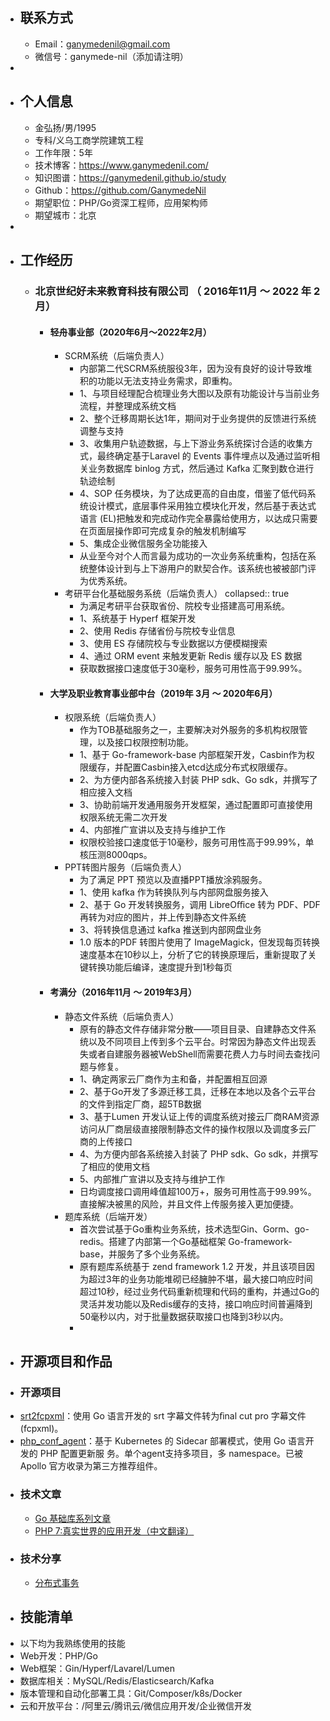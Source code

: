 - ## 联系方式
	- Email：ganymedenil@gmail.com
	- 微信号：ganymede-nil（添加请注明）
-
- ## 个人信息
	- ⾦弘扬/男/1995
	- 专科/义乌⼯商学院建筑⼯程
	- ⼯作年限：5年
	- 技术博客：https://www.ganymedenil.com/
	- 知识图谱：https://ganymedenil.github.io/study
	- Github：https://github.com/GanymedeNil
	- 期望职位：PHP/Go资深⼯程师，应⽤架构师
	- 期望城市：北京
-
- ## 工作经历
	- ### 北京世纪好未来教育科技有限公司 （ 2016年11月 ～ 2022 年 2月）
		- #### 轻舟事业部（2020年6月～2022年2月）
			- SCRM系统（后端负责人）
				- 内部第二代SCRM系统服役3年，因为没有良好的设计导致堆积的功能以无法支持业务需求，即重构。
				- 1、与项目经理配合梳理业务大图以及原有功能设计与当前业务流程，并整理成系统文档
				- 2、整个迁移周期长达1年，期间对于业务提供的反馈进行系统调整与支持
				- 3、收集用户轨迹数据，与上下游业务系统探讨合适的收集方式，最终确定基于Laravel 的 Events 事件埋点以及通过监听相关业务数据库 binlog 方式，然后通过 Kafka 汇聚到数仓进行轨迹绘制
				- 4、SOP 任务模块，为了达成更高的自由度，借鉴了低代码系统设计模式，底层事件采用独立模块化开发，然后基于表达式语言 (EL)把触发和完成动作完全暴露给使用方，以达成只需要在页面层操作即可完成复杂的触发机制编写
				- 5、集成企业微信服务全功能接入
				- 从业至今对个人而言最为成功的一次业务系统重构，包括在系统整体设计到与上下游用户的默契合作。该系统也被被部门评为优秀系统。
			- 考研平台化基础服务系统（后端负责人）
			  collapsed:: true
				- 为满足考研平台获取省份、院校专业搭建高可用系统。
				- 1、系统基于 Hyperf 框架开发
				- 2、使用 Redis 存储省份与院校专业信息
				- 3、使用 ES 存储院校与专业数据以方便模糊搜索
				- 4、通过 ORM event 来触发更新 Redis 缓存以及 ES 数据
				- 获取数据接口速度低于30毫秒，服务可用性高于99.99%。
		- #### 大学及职业教育事业部中台（2019年 3月 ～ 2020年6月）
			- 权限系统（后端负责人）
				- 作为TOB基础服务之一，主要解决对外服务的多机构权限管理，以及接口权限控制功能。
				- 1、基于 Go-framework-base 内部框架开发，Casbin作为权限缓存，并配置Casbin接入etcd达成分布式权限缓存。
				- 2、为方便内部各系统接入封装 PHP sdk、Go sdk，并撰写了相应接入文档
				- 3、协助前端开发通用服务开发框架，通过配置即可直接使用权限系统无需二次开发
				- 4、内部推广宣讲以及支持与维护工作
				- 权限校验接口速度低于10毫秒，服务可用性高于99.99%，单核压测8000qps。
			- PPT转图片服务（后端负责人）
				- 为了满足 PPT 预览以及直播PPT播放涂鸦服务。
				- 1、使用 kafka 作为转换队列与内部网盘服务接入
				- 2、基于 Go 开发转换服务，调用 LibreOﬃce 转为 PDF、PDF再转为对应的图片，并上传到静态文件系统
				- 3、将转换信息通过 kafka 推送到内部网盘业务
				- 1.0 版本的PDF 转图片使用了 ImageMagick，但发现每页转换速度基本在10秒以上，分析了它的转换原理后，重新提取了关键转换功能后编译，速度提升到1秒每页
		- #### 考满分（2016年11月 ～ 2019年3月）
			- 静态文件系统（后端负责人）
				- 原有的静态文件存储非常分散——项目目录、自建静态文件系统以及不同项目上传到多个云平台。时常因为静态文件出现丢失或者自建服务器被WebShell而需要花费人力与时间去查找问题与修复。
				- 1、确定两家云厂商作为主和备，并配置相互回源
				- 2、基于Go开发了多源迁移工具，迁移在本地以及各个云平台的文件到指定厂商，超5TB数据
				- 3、基于Lumen 开发认证上传的调度系统对接云厂商RAM资源访问从厂商层级直接限制静态文件的操作权限以及调度多云厂商的上传接口
				- 4、为方便内部各系统接入封装了 PHP sdk、Go sdk，并撰写了相应的使用文档
				- 5、内部推广宣讲以及支持与维护工作
				- 日均调度接口调用峰值超100万+，服务可用性高于99.99%。直接解决被黑的风险，并且文件上传服务接入更加便捷。
			- 题库系统（后端开发）
				- 首次尝试基于Go重构业务系统，技术选型Gin、Gorm、go-redis。搭建了内部第一个Go基础框架 Go-framework-base，并服务了多个业务系统。
				- 原有题库系统基于 zend framework 1.2 开发，并且该项目因为超过3年的业务功能堆砌已经臃肿不堪，最大接口响应时间超过10秒，经过业务代码重新梳理和代码的重构，并通过Go的灵活并发功能以及Redis缓存的支持，接口响应时间普遍降到50毫秒以内，对于批量数据获取接口也降到3秒以内。
				-
- ## 开源项⽬和作品
- ### 开源项⽬
- [srt2fcpxml](https://github.com/GanymedeNil/srt2fcpxml)：使⽤ Go 语⾔开发的 srt 字幕⽂件转为ﬁnal cut pro 字幕⽂件(fcpxml)。
- [php_conf_agent](https://github.com/go-microservices/php_conf_agent)：基于 Kubernetes 的 Sidecar 部署模式，使⽤ Go 语⾔开发的 PHP 配置更新服 务。单个agent⽀持多项⽬，多 namespace。已被 Apollo 官⽅收录为第三⽅推荐组件。
- ### 技术⽂章
	- [Go 基础库系列⽂章](https://www.ganymedenil.com/tags/go/)
	- [PHP 7:真实世界的应⽤开发（中⽂翻译）](https://github.com/AnyStudy/PHP-7-Real-World-Application-Development)
- ### 技术分享
	- [分布式事务](https://github.com/AnyStudy/ppt-share/blob/master/%E5%88%86%E5%B8%83%E5%BC%8F%E4%BA%8B%E5%8A%A1.pdf)
- ## 技能清单
- 以下均为我熟练使⽤的技能
- Web开发：PHP/Go
- Web框架：Gin/Hyperf/Lavarel/Lumen
- 数据库相关：MySQL/Redis/Elasticsearch/Kafka
- 版本管理和⾃动化部署⼯具：Git/Composer/k8s/Docker
- 云和开放平台：/阿⾥云/腾讯云/微信应⽤开发/企业微信开发